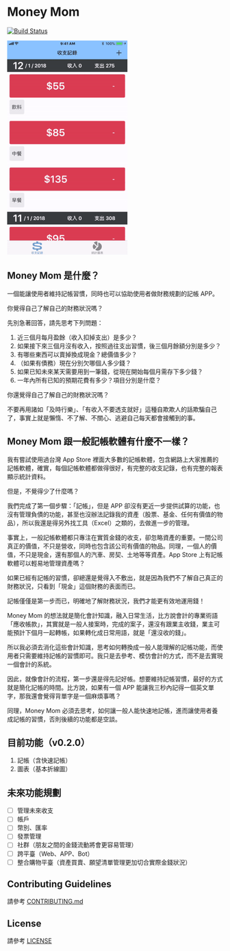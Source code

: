 # Money Mom

[![Build Status](https://travis-ci.org/shavenking/money-mom-ios.svg?branch=master)](https://travis-ci.org/shavenking/money-mom-ios)

![](v0.2.0.gif)

## Money Mom 是什麼？

一個能讓使用者維持記帳習慣，同時也可以協助使用者做財務規劃的記帳 APP。

你覺得自己了解自己的財務狀況嗎？

先別急著回答，請先思考下列問題：

1. 近三個月每月盈餘（收入扣掉支出）是多少？
2. 如果接下來三個月沒有收入，按照過往支出習慣，後三個月餘額分別是多少？
3. 有哪些東西可以賣掉換成現金？總價值多少？
4. （如果有債務）現在分別欠哪個人多少錢？
5. 如果已知未來某天需要用到一筆錢，從現在開始每個月需存下多少錢？
6. 一年內所有已知的預期花費有多少？項目分別是什麼？

你還覺得自己了解自己的財務狀況嗎？

不要再用諸如「及時行樂」、「有收入不要透支就好」這種自欺欺人的話欺騙自己了，事實上就是懶惰、不了解、不關心、逃避自己每天都會接觸到的事。

## Money Mom 跟一般記帳軟體有什麼不一樣？

我有嘗試使用過台灣 App Store 裡面大多數的記帳軟體，包含網路上大家推薦的記帳軟體，確實，每個記帳軟體都做得很好，有完整的收支記錄，也有完整的報表顯示統計資料。

但是，不覺得少了什麼嗎？

我們完成了第一個步驟：「記帳」，但是 APP 卻沒有更近一步提供試算的功能，也沒有管理負債的功能，甚至也沒辦法記錄我的資產（股票、基金、任何有價值的物品），所以我還是得另外找工具（Excel）之類的，去做進一步的管理。

事實上，一般記帳軟體都只專注在實質金錢的收支，卻忽略資產的重要。一間公司真正的價值，不只是營收，同時也包含該公司有價值的物品。同理，一個人的價值，不只是現金，還有那個人的汽車、房契、土地等等資產。App Store 上有記帳軟體可以輕易地管理資產嗎？

如果已經有記帳的習慣，卻總還是覺得入不敷出，就是因為我們不了解自己真正的財務狀況，只看到「現金」這個財務的表面而已。

記帳僅僅是第一步而已，明確地了解財務狀況，我們才能更有效地運用錢！

Money Mom 的想法就是簡化會計知識，融入日常生活，比方說會計的專業術語「應收帳款」，其實就是一般人接案時，完成的案子，還沒有跟業主收錢，業主可能預計下個月一起轉帳，如果轉化成日常用語，就是「還沒收的錢」。

所以我必須去消化這些會計知識，思考如何轉換成一般人能理解的記帳功能，而使用者只需要維持記帳的習慣即可。我只是去參考、模仿會計的方式，而不是去實現一個會計的系統。

因此，就像會計的流程，第一步還是得先記好帳。想要維持記帳習慣，最好的方式就是簡化記帳的時間。比方說，如果有一個 APP 能讓我三秒內記得一個英文單字，那我還會覺得背單字是一個麻煩事嗎？

同理，Money Mom 必須去思考，如何讓一般人能快速地記帳，進而讓使用者養成記帳的習慣，否則後續的功能都是空談。

## 目前功能（v0.2.0）

1. 記帳（含快速記帳）
2. 圖表（基本折線圖）

## 未來功能規劃

- [ ] 管理未來收支
- [ ] 帳戶
- [ ] 幣別、匯率
- [ ] 發票管理
- [ ] 社群（朋友之間的金錢流動將會更容易管理）
- [ ] 跨平臺（Web、APP、Bot）
- [ ] 整合購物平臺（資產買賣、願望清單管理更加切合實際金錢狀況）

## Contributing Guidelines

請參考 [CONTRIBUTING.md](CONTRIBUTING.md)

## License

請參考 [LICENSE](LICENSE)
